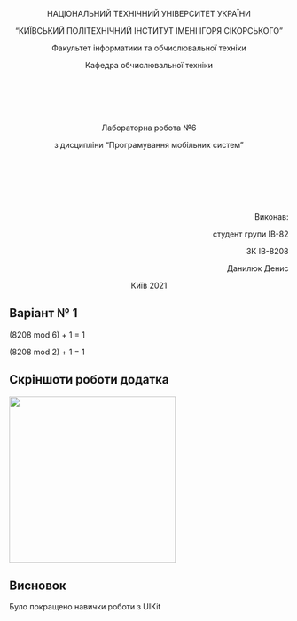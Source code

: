 <p align="center">
    НАЦІОНАЛЬНИЙ ТЕХНІЧНИЙ УНІВЕРСИТЕТ УКРАЇНИ
</p>
<p align="center">
    “КИЇВСЬКИЙ ПОЛІТЕХНІЧНИЙ ІНСТИТУТ ІМЕНІ ІГОРЯ СІКОРСЬКОГО”
</p>
<p align="center">
    Факультет інформатики та обчислювальної техніки
</p>
<p align="center">
    Кафедра обчислювальної техніки
</p>
<br/>
<br/>
<br/>
<br/>
<p align="center">
    Лабораторна робота №6
</p>
<p align="center">
    з дисципліни “Програмування мобільних систем”
</p>




<br/>
<br/>
<br/>
<br/>
<br/>

<p align="right">
    Виконав:
</p>
<p align="right">
    студент групи ІВ-82
</p>
<p align="right">
    ЗК ІВ-8208
</p>
<p align="right">
    Данилюк Денис
</p>
<p align="center">
    Київ 2021
</p>

## Варіант № 1
(8208 mod 6) + 1 = 1

(8208 mod 2) + 1 = 1

## Скріншоти роботи додатка

<img src="https://github.com/ddanilyuk/MobileDev/blob/lab/6/Images/lab6/1.gif" width="300">

## Висновок

Було покращено навички роботи з UIKit

